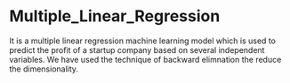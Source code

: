 # Multiple_Linear_Regression
It is a multiple linear regression machine learning model which is used to predict the profit of a startup company based on several independent variables.
We have used the technique of backward elimnation the reduce the dimensionality.
